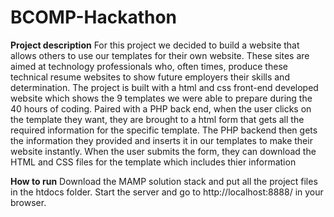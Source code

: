 # BCOMP-Hackathon

**Project description**
For this project we decided to build a website that allows others to use our templates for their own website. These sites are aimed at technology professionals who, often times, produce these technical resume websites to show future employers their skills and determination. The project is built with a html and css front-end developed website which shows the 9 templates we were able to prepare during the 40 hours of coding. Paired with a PHP back end, when the user clicks on the template they want, they are brought to a html form that gets all the required information for the specific template. The PHP backend then gets the information they provided and inserts it in our templates to make their website instantly. When the user submits the form, they can download the HTML and CSS files for the template which includes thier information

**How to run**
Download the MAMP solution stack and put all the project files in the htdocs folder. Start the server and go to http://localhost:8888/ in your browser.
